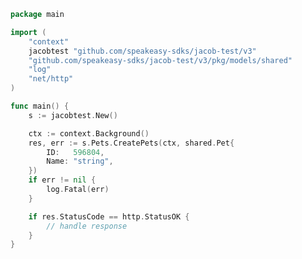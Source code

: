 <!-- Start SDK Example Usage [usage] -->
```go
package main

import (
	"context"
	jacobtest "github.com/speakeasy-sdks/jacob-test/v3"
	"github.com/speakeasy-sdks/jacob-test/v3/pkg/models/shared"
	"log"
	"net/http"
)

func main() {
	s := jacobtest.New()

	ctx := context.Background()
	res, err := s.Pets.CreatePets(ctx, shared.Pet{
		ID:   596804,
		Name: "string",
	})
	if err != nil {
		log.Fatal(err)
	}

	if res.StatusCode == http.StatusOK {
		// handle response
	}
}

```
<!-- End SDK Example Usage [usage] -->
